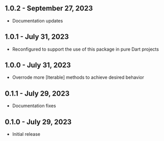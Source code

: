 ## 1.0.2 - September 27, 2023

- Documentation updates

## 1.0.1 - July 31, 2023

- Reconfigured to support the use of this package in pure Dart projects

## 1.0.0 - July 31, 2023

- Overrode more [Iterable] methods to achieve desired behavior

## 0.1.1 - July 29, 2023

- Documentation fixes

## 0.1.0 - July 29, 2023

- Initial release
